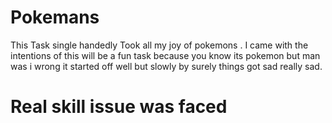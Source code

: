 # Pokemans
This Task single handedly Took all my joy of pokemons . I came with the intentions of this will be a fun task because you know its pokemon but man was i wrong it started off well but slowly by surely things got sad really sad. 

# Real skill issue was faced
